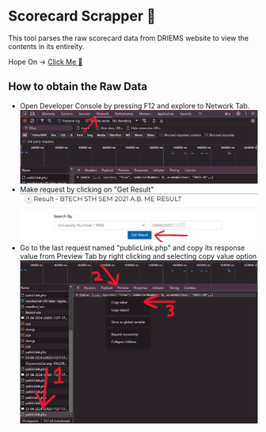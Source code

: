 Scorecard Scrapper 🧲
===

This tool parses the raw scorecard data from DRIEMS website to view the contents in its entireity.

Hope On -> [Click Me 👻](https://imman-coder.github.io/ScorecardViewer/)

## How to obtain the Raw Data
- Open Developer Console by pressing F12 and explore to Network Tab.
![image](/images/network-hint.png)
- Make request by clicking on "Get Result"
![image](/images/pre-request.png)
- Go to the last request named "publicLink.php" and copy its response value from Preview Tab by right clicking and selecting copy value option
![image](/images/request-tab-hint.png)